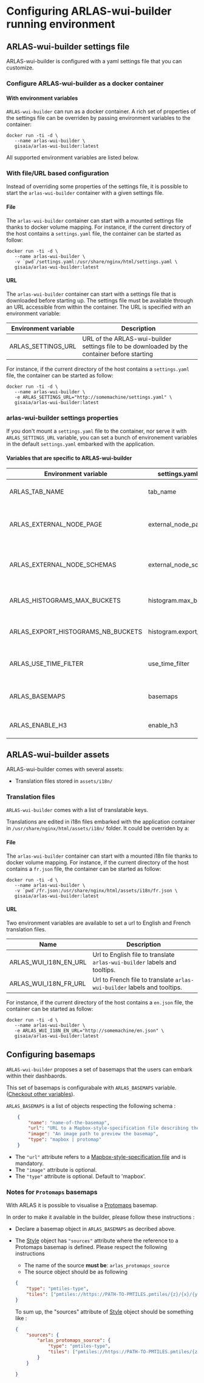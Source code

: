 # Configuring ARLAS-wui-builder running environment

## ARLAS-wui-builder settings file

ARLAS-wui-builder is configured with a yaml settings file that you can customize.

### Configure ARLAS-wui-builder as a docker container

#### With environment variables

`ARLAS-wui-builder` can run as a docker container. A rich set of properties of the settings file can be overriden by passing environment variables to the container:

```
docker run -ti -d \
   --name arlas-wui-builder \
   gisaia/arlas-wui-builder:latest
```

All supported environment variables are listed below.

### With file/URL based configuration

Instead of overriding some properties of the settings file, it is possible to start the `arlas-wui-builder` container with a given settings file.

#### File

The `arlas-wui-builder` container can start with a mounted settings file thanks to docker volume mapping. For instance, if the current directory of the host contains a `settings.yaml` file, the container can be started as follow:

```
docker run -ti -d \
   --name arlas-wui-builder \
   -v `pwd`/settings.yaml:/usr/share/nginx/html/settings.yaml \
   gisaia/arlas-wui-builder:latest
```
#### URL
The `arlas-wui-builder` container can start with a settings file that is downloaded before starting up. The settings file must be available through an URL accessible from within the container. The URL is specified with an environment variable:

| Environment variable | Description |
| -------------------- | ----------- |
|ARLAS_SETTINGS_URL | URL of the ARLAS-wui-builder settings file to be downloaded by the container before starting |

For instance, if the current directory of the host contains a `settings.yaml` file, the container can be started as follow:

```
docker run -ti -d \
   --name arlas-wui-builder \
   -e ARLAS_SETTINGS_URL="http://somemachine/settings.yaml" \
   gisaia/arlas-wui-builder:latest
```
### arlas-wui-builder settings properties

If you don't mount a `settings.yaml` file to the container, nor serve it with `ARLAS_SETTINGS_URL` variable, you can set a bunch of environement variables in the default `settings.yaml` embarked with the application.

#### Variables that are specific to ARLAS-wui-builder

|Environment variable| settings.yaml variable|Default|Description|
|--------------------|---------------------------|-------|-----------|
|ARLAS_TAB_NAME   | tab_name| ARLAS-wui-builder | Title of the tab |
|ARLAS_EXTERNAL_NODE_PAGE   | external_node_page| false | Whether or not to allow a user add a node of json configuration in their dashboards. This node is 'external' to arlas schema. |
|ARLAS_EXTERNAL_NODE_SCHEMAS| external_node_schemas | [ ] | List of objects having 2 attributes. - 'name': name of the schema. - 'url' : path to a json file containing the schema. |
| ARLAS_HISTOGRAMS_MAX_BUCKETS | histogram.max_buckets | 200 | The user will be able to configure a number of buclets between 0 and `histogram.max_buckets` |
| ARLAS_EXPORT_HISTOGRAMS_NB_BUCKETS | histogram.export_nb_buckets | 1000 | The export to csv feature will download `histogram.export_nb_buckets` buckets for histograms. |
| ARLAS_USE_TIME_FILTER | use_time_filter | false | If true, the analytics and map previews will fetch only the last 7 days of the chosen-collection data. |
| ARLAS_BASEMAPS | basemaps | [] | List of basemaps that the users can embark within their dashbaords. View the [`basemap` structure](#)|
| ARLAS_ENABLE_H3 | enable_h3 | false | If true, allows the user to configure cluster layers agregated by h3 cell |

## ARLAS-wui-builder assets

ARLAS-wui-builder comes with several assets:

- Translation files stored in `assets/i18n/`

### Translation files

`ARLAS-wui-builder` comes with a list of translatable keys.

Translations are edited in i18n files embarked with the application container in `/usr/share/nginx/html/assets/i18n/` folder. It could be overriden by a:

#### File

The `arlas-wui-builder` container can start with a mounted i18n file thanks to docker volume mapping. For instance, if the current directory of the host contains a `fr.json` file, the container can be started as follow:

```
docker run -ti -d \
   --name arlas-wui-builder \
   -v `pwd`/fr.json:/usr/share/nginx/html/assets/i18n/fr.json \
   gisaia/arlas-wui-builder:latest
```

#### URL

Two environment variables are available to set a url to English and French translation files.

| Name                            | Description                          |
| ------------------------------- | -----------------------------------  |
| ARLAS_WUI_I18N_EN_URL	          | Url to English file to translate `arlas-wui-builder` labels and tooltips. |
| ARLAS_WUI_I18N_FR_URL	          | Url to French file to translate `arlas-wui-builder` labels and tooltips. |

For instance, if the current directory of the host contains a `en.json` file, the container can be started as follow:

```
docker run -ti -d \
   --name arlas-wui-builder \
   -e ARLAS_WUI_I18N_EN_URL="http://somemachine/en.json" \
   gisaia/arlas-wui-builder:latest
```

## Configuring basemaps

`ARLAS-wui-builder` proposes a set of basemaps that the users can embark within their dashbaords.

This set of basemaps is configurabale with `ARLAS_BASEMAPS` variable. ([Checkout other variables](#configuring-arlas-wui-builder-running-environment)).

`ARLAS_BASEMAPS` is a list of objects respecting the following schema :

```json
    {
        "name": "name-of-the-basemap",
        "url": "URL to a Mapbox-style-specification file describing the basemap",
        "image": "An image path to preview the basemap",
        "type": "mapbox | protomap"
    }
```


- The `"url"` attribute refers to a [Mapbox-style-specification file](https://docs.mapbox.com/help/glossary/style/) and is mandatory.
- The `"image"` attribute is optional.
- The `"type"` attribute is optional. Default to 'mapbox'.

### Notes for `Protomaps` basemaps

With ARLAS it is possible to visualise a [Protomaps](https://protomaps.com/) basemap.

In order to make it available in the builder, please follow these instructions :

- Declare a basemap object in `ARLAS_BASEMAPS` as decribed above.
- The [Style](https://docs.mapbox.com/help/glossary/style/) object has `"sources"` attribute where the reference to a Protomaps basemap is defined. Please respect the following instructions
    - The name of the source **must be**: `arlas_protomaps_source`
    - The source object should be as following
    ```json
    {
        "type": "pmtiles-type",
        "tiles": ["pmtiles://https://PATH-TO-PMTILES.pmtiles/{z}/{x}/{y}"]
    }

    ```


    To sum up, the "sources" attribute of [Style](https://docs.mapbox.com/help/glossary/style/) object should be something like :
    ```json
    {
        "sources": {
            "arlas_protomaps_source": {
                "type": "pmtiles-type",
                "tiles": ["pmtiles://https://PATH-TO-PMTILES.pmtiles/{z}/{x}/{y}"]
            }
        }

    }

    ```

